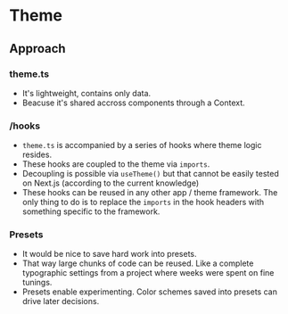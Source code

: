 # Theme

## Approach

### theme.ts

- It's lightweight, contains only data.
- Beacuse it's shared accross components through a Context.

### /hooks

- `theme.ts` is accompanied by a series of hooks where theme logic resides.
- These hooks are coupled to the theme via `imports`.
- Decoupling is possible via `useTheme()` but that cannot be easily tested on Next.js (according to the current knowledge)
- These hooks can be reused in any other app / theme framework. The only thing to do is to replace the `imports` in the hook headers with something specific to the framework.

### Presets

- It would be nice to save hard work into presets.
- That way large chunks of code can be reused. Like a complete typographic settings from a project where weeks were spent on fine tunings.
- Presets enable experimenting. Color schemes saved into presets can drive later decisions.
